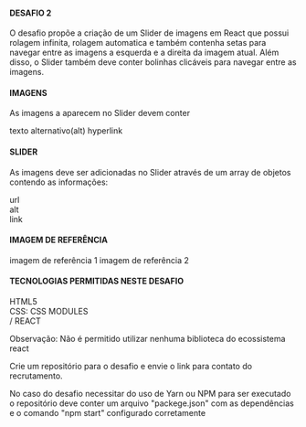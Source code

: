 #### DESAFIO 2

O desafio propõe a criação de um Slider de imagens em React que possui rolagem infinita, rolagem automatica e também contenha setas para navegar entre as imagens a esquerda e a direita da imagem atual. Além disso, o Slider também deve conter bolinhas clicáveis para navegar entre as imagens.

#### IMAGENS

As imagens a aparecem no Slider devem conter

texto alternativo(alt)
hyperlink

#### SLIDER

As imagens deve ser adicionadas no Slider através de um array de objetos contendo as informações:

url
<br/>
alt
<br/>
link

#### IMAGEM DE REFERÊNCIA

imagem de referência 1 imagem de referência 2

#### TECNOLOGIAS PERMITIDAS NESTE DESAFIO

HTML5
<br/>
CSS: CSS MODULES
<br>/
REACT

Observação: Não é permitido utilizar nenhuma biblioteca do ecossistema react

Crie um repositório para o desafio e envie o link para contato do recrutamento.

No caso do desafio necessitar do uso de Yarn ou NPM para ser executado o repositório deve conter um arquivo "packege.json" com as dependências e o comando "npm start" configurado corretamente

